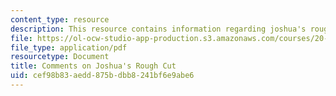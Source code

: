 ```yaml
---
content_type: resource
description: This resource contains information regarding joshua's rough cut.
file: https://ol-ocw-studio-app-production.s3.amazonaws.com/courses/20-219-becoming-the-next-bill-nye-writing-and-hosting-the-educational-show-january-iap-2015/cef98b83aedd875bdbb8241bf6e9abe6_MIT20_219IAP15_Joshuacom.pdf
file_type: application/pdf
resourcetype: Document
title: Comments on Joshua's Rough Cut
uid: cef98b83-aedd-875b-dbb8-241bf6e9abe6
---
```

